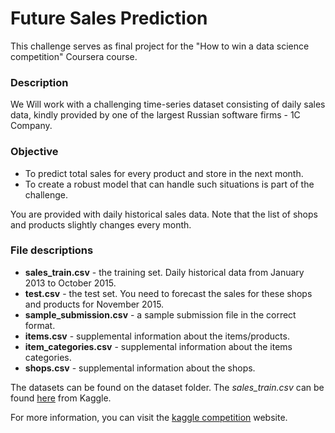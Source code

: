 # Future Sales Prediction

This challenge serves as final project for the "How to win a data science competition" Coursera course.


### Description
We Will work with a challenging time-series dataset consisting of daily sales data, kindly provided by one of the largest Russian software firms - 1C Company. 

### Objective

- To predict total sales for every product and store in the next month.
- To create a robust model that can handle such situations is part of the challenge.

You are provided with daily historical sales data. Note that the list of shops and products slightly changes every month.

### File descriptions
* **sales_train.csv** - the training set. Daily historical data from January 2013 to October 2015.
* **test.csv** - the test set. You need to forecast the sales for these shops and products for November 2015.
* **sample_submission.csv** - a sample submission file in the correct format.
* **items.csv** - supplemental information about the items/products.
* **item_categories.csv** - supplemental information about the items categories.
* **shops.csv** - supplemental information about the shops.

The datasets can be found on the dataset folder. The *sales_train.csv* can be found [here](https://www.kaggle.com/c/competitive-data-science-predict-future-sales/data) from Kaggle.

For more information, you can visit the [kaggle competition](https://www.kaggle.com/c/competitive-data-science-predict-future-sales) website.
